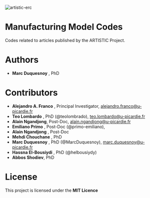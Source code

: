 ![artistic-erc](https://user-images.githubusercontent.com/50483699/86449612-b9113980-bd18-11ea-8ee0-ddd5cf7326a4.png)

Manufacturing Model Codes
========================================================
Codes related to articles published by the ARTISTIC Project.
 
 Authors
 ========================================================
  - **Marc Duquesnoy** , PhD
  
 Contributors
========================================================
  - **Alejandro A. Franco** , Principal Investigator, alejandro.franco@u-picardie.fr
  - **Teo Lombardo** , PhD (@teolombrado), teo.lombardo@u-picardie.fr
  - **Alain Ngandjong**, Post-Doc, alain.ngandjong@u-picardie.fr
  - **Emiliano Primo** , Post-Doc (@primo-emiliano), 
  - **Alain Ngandjong** , Post-Doc
  - **Mehdi Chouchane** , PhD
  - **Marc Duquesnoy** , PhD (@MarcDuquesnoy), marc.duquesnoy@u-picardie.fr
  - **Hassna El-Bousiydi** , PhD (@helbousiydy)
  - **Abbos Shodiev**, PhD
 
 License
========================================================

This project is licensed under the **MIT Licence**